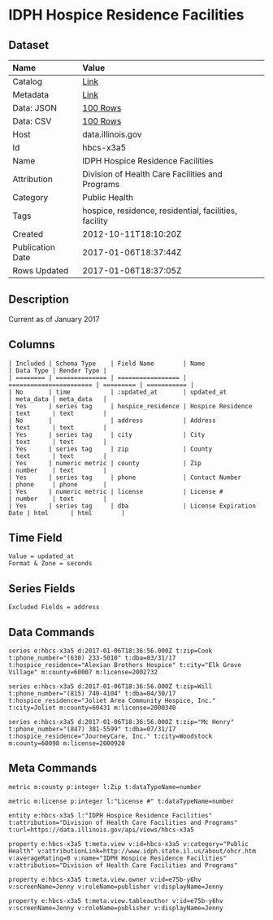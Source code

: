 # IDPH Hospice Residence Facilities

## Dataset

| Name | Value |
| :--- | :---- |
| Catalog | [Link](https://catalog.data.gov/dataset/idph-hospice-residence-facilities-6a201) |
| Metadata | [Link](https://data.illinois.gov/api/views/hbcs-x3a5) |
| Data: JSON | [100 Rows](https://data.illinois.gov/api/views/hbcs-x3a5/rows.json?max_rows=100) |
| Data: CSV | [100 Rows](https://data.illinois.gov/api/views/hbcs-x3a5/rows.csv?max_rows=100) |
| Host | data.illinois.gov |
| Id | hbcs-x3a5 |
| Name | IDPH Hospice Residence Facilities |
| Attribution | Division of Health Care Facilities and Programs |
| Category | Public Health |
| Tags | hospice, residence, residential, facilities, facility |
| Created | 2012-10-11T18:10:20Z |
| Publication Date | 2017-01-06T18:37:44Z |
| Rows Updated | 2017-01-06T18:37:05Z |

## Description

Current as of January 2017

## Columns

```ls
| Included | Schema Type    | Field Name        | Name                    | Data Type | Render Type |
| ======== | ============== | ================= | ======================= | ========= | =========== |
| No       | time           | :updated_at       | updated_at              | meta_data | meta_data   |
| Yes      | series tag     | hospice_residence | Hospice Residence       | text      | text        |
| No       |                | address           | Address                 | text      | text        |
| Yes      | series tag     | city              | City                    | text      | text        |
| Yes      | series tag     | zip               | County                  | text      | text        |
| Yes      | numeric metric | county            | Zip                     | number    | text        |
| Yes      | series tag     | phone             | Contact Number          | phone     | phone       |
| Yes      | numeric metric | license           | License #               | number    | text        |
| Yes      | series tag     | dba               | License Expiration Date | html      | html        |
```

## Time Field

```ls
Value = updated_at
Format & Zone = seconds
```

## Series Fields

```ls
Excluded Fields = address
```

## Data Commands

```ls
series e:hbcs-x3a5 d:2017-01-06T18:36:56.000Z t:zip=Cook t:phone_number="(630) 233-5010" t:dba=03/31/17 t:hospice_residence="Alexian Brothers Hospice" t:city="Elk Grove Village" m:county=60007 m:license=2002732

series e:hbcs-x3a5 d:2017-01-06T18:36:56.000Z t:zip=Will t:phone_number="(815) 740-4104" t:dba=04/30/17 t:hospice_residence="Joliet Area Community Hospice, Inc." t:city=Joliet m:county=60431 m:license=2000340

series e:hbcs-x3a5 d:2017-01-06T18:36:56.000Z t:zip="Mc Henry" t:phone_number="(847) 381-5599" t:dba=07/31/17 t:hospice_residence="JourneyCare, Inc." t:city=Woodstock m:county=60098 m:license=2000920
```

## Meta Commands

```ls
metric m:county p:integer l:Zip t:dataTypeName=number

metric m:license p:integer l:"License #" t:dataTypeName=number

entity e:hbcs-x3a5 l:"IDPH Hospice Residence Facilities" t:attribution="Division of Health Care Facilities and Programs" t:url=https://data.illinois.gov/api/views/hbcs-x3a5

property e:hbcs-x3a5 t:meta.view v:id=hbcs-x3a5 v:category="Public Health" v:attributionLink=http://www.idph.state.il.us/about/ohcr.htm v:averageRating=0 v:name="IDPH Hospice Residence Facilities" v:attribution="Division of Health Care Facilities and Programs"

property e:hbcs-x3a5 t:meta.view.owner v:id=e75b-y6hv v:screenName=Jenny v:roleName=publisher v:displayName=Jenny

property e:hbcs-x3a5 t:meta.view.tableauthor v:id=e75b-y6hv v:screenName=Jenny v:roleName=publisher v:displayName=Jenny
```